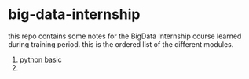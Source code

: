 # big-data-internship
this repo contains some notes for the BigData Internship
course learned during training period. this is the ordered list of the
different modules.
1. [python basic](python-basic)
2.
